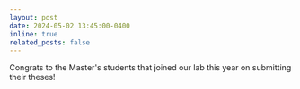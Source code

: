 ```yaml
---
layout: post
date: 2024-05-02 13:45:00-0400
inline: true
related_posts: false
---
```



Congrats to the Master's students that joined our lab this year on submitting their theses!